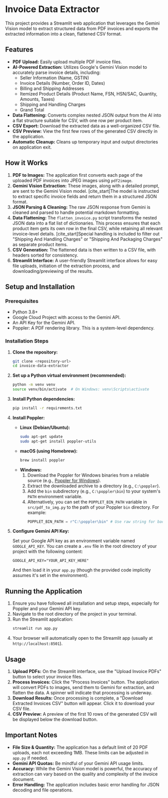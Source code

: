 # Invoice Data Extractor

This project provides a Streamlit web application that leverages the Gemini Vision model to extract structured data from PDF invoices and exports the extracted information into a clean, flattened CSV format.

## Features

-   **PDF Upload:** Easily upload multiple PDF invoice files.
-   **AI-Powered Extraction:** Utilizes Google's Gemini Vision model to accurately parse invoice details, including:
    -   Seller Information (Name, GSTIN)
    -   Invoice Details (Number, Order ID, Dates)
    -   Billing and Shipping Addresses
    -   Itemized Product Details (Product Name, FSN, HSN/SAC, Quantity, Amounts, Taxes)
    -   Shipping and Handling Charges
    -   Grand Total
-   **Data Flattening:** Converts complex nested JSON output from the AI into a flat structure suitable for CSV, with one row per product item.
-   **CSV Export:** Download the extracted data as a well-organized CSV file.
-   **CSV Preview:** View the first few rows of the generated CSV directly in the application.
-   **Automatic Cleanup:** Cleans up temporary input and output directories on application exit.

## How it Works

1.  **PDF to Images:** The application first converts each page of the uploaded PDF invoices into JPEG images using `pdf2image`.
2.  **Gemini Vision Extraction:** These images, along with a detailed prompt, are sent to the Gemini Vision model. [cite_start]The model is instructed to extract specific invoice fields and return them in a structured JSON format.
3.  **JSON Parsing & Cleaning:** The raw JSON response from Gemini is cleaned and parsed to handle potential markdown formatting.
4.  **Data Flattening:** The `flatten_invoice.py` script transforms the nested JSON data into a flat list of dictionaries. This process ensures that each product item gets its own row in the final CSV, while retaining all relevant invoice-level details. [cite_start]Special handling is included to filter out "Shipping And Handling Charges" or "Shipping And Packaging Charges" as separate product items.
5.  **CSV Generation:** The flattened data is then written to a CSV file, with headers sorted for consistency.
6.  **Streamlit Interface:** A user-friendly Streamlit interface allows for easy file uploads, initiation of the extraction process, and downloading/previewing of the results.

## Setup and Installation

### Prerequisites

* Python 3.8+
* Google Cloud Project with access to the Gemini API.
* An API Key for the Gemini API.
* Poppler: A PDF rendering library. This is a system-level dependency.

### Installation Steps

1.  **Clone the repository:**
    ```bash
    git clone <repository-url>
    cd invoice-data-extractor
    ```

2.  **Set up a Python virtual environment (recommended):**
    ```bash
    python -m venv venv
    source venv/bin/activate  # On Windows: venv\Scripts\activate
    ```

3.  **Install Python dependencies:**
    ```bash
    pip install -r requirements.txt
    ```

4.  **Install Poppler:**

    * **Linux (Debian/Ubuntu):**
        ```bash
        sudo apt-get update
        sudo apt-get install poppler-utils
        ```
    * **macOS (using Homebrew):**
        ```bash
        brew install poppler
        ```
    * **Windows:**
        1.  Download the Poppler for Windows binaries from a reliable source (e.g., [Poppler for Windows](https://blog.alivate.com.au/poppler-windows/)).
        2.  Extract the downloaded archive to a directory (e.g., `C:\poppler`).
        3.  Add the `bin` subdirectory (e.g., `C:\poppler\bin`) to your system's `PATH` environment variable.
        4.  Alternatively, you can set the `POPPLET_BIN_PATH` variable in `src/pdf_to_img.py` to the path of your Poppler `bin` directory. For example:
            ```python
            POPPLET_BIN_PATH = r"C:\poppler\bin" # Use raw string for backslashes
            ```

5.  **Configure Gemini API Key:**

    Set your Google API key as an environment variable named `GOOGLE_API_KEY`.
    You can create a `.env` file in the root directory of your project with the following content:
    ```
    GOOGLE_API_KEY="YOUR_API_KEY_HERE"
    ```
    And then load it in your `app.py` (though the provided code implicitly assumes it's set in the environment).

## Running the Application

1.  Ensure you have followed all installation and setup steps, especially for Poppler and your Gemini API key.
2.  Navigate to the root directory of the project in your terminal.
3.  Run the Streamlit application:
    ```bash
    streamlit run app.py
    ```
4.  Your browser will automatically open to the Streamlit app (usually at `http://localhost:8501`).

## Usage

1.  **Upload PDFs:** On the Streamlit interface, use the "Upload Invoice PDFs" button to select your invoice files.
2.  **Process Invoices:** Click the "Process Invoices" button. The application will convert PDFs to images, send them to Gemini for extraction, and flatten the data. A spinner will indicate that processing is underway.
3.  **Download Results:** Once processing is complete, a "Download Extracted Invoices CSV" button will appear. Click it to download your CSV file.
4.  **CSV Preview:** A preview of the first 10 rows of the generated CSV will be displayed below the download button.

## Important Notes

* **File Size & Quantity:** The application has a default limit of 20 PDF uploads, each not exceeding 1MB. These limits can be adjusted in `app.py` if needed.
* **Gemini API Quotas:** Be mindful of your Gemini API usage limits.
* **Accuracy:** While the Gemini Vision model is powerful, the accuracy of extraction can vary based on the quality and complexity of the invoice document.
* **Error Handling:** The application includes basic error handling for JSON decoding and file operations.
